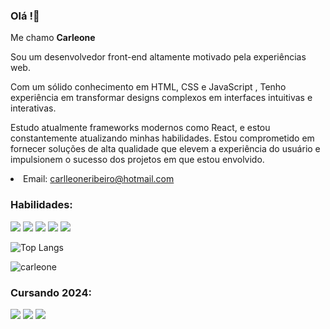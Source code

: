 ### Olá !👋
Me chamo <strong>Carleone</strong><p>Sou um desenvolvedor front-end altamente motivado pela experiências web.</p>
<p>Com um sólido conhecimento em HTML, CSS e JavaScript , Tenho experiência em transformar designs complexos em interfaces intuitivas e interativas.</p>
<p>Estudo atualmente frameworks modernos como React, e estou constantemente atualizando minhas habilidades.
Estou comprometido em fornecer soluções de alta qualidade que elevem a experiência do usuário e impulsionem o
sucesso dos projetos em que estou envolvido.</p>
    
<li>Email: <a href="https://outlook.live.com/mail/0/">carlleoneribeiro@hotmail.com</a>
  
<h3>Habilidades:</h3>
<div class="box" style="display:flex,">
  
   <img src="https://img.shields.io/badge/HTML5-E34F26?style=for-the-badge&logo=html5&logoColor=white"/>
   <img src="https://img.shields.io/badge/CSS3-1572B6?style=for-the-badge&logo=css3&logoColor=white"/>
   <img src="https://img.shields.io/badge/GitHub-100000?style=for-the-badge&logo=github&logoColor=white"/>
   <img src="https://img.shields.io/badge/Bootstrap-563D7C?style=for-the-badge&logo=bootstrap&logoColor=white"/>
   <img src="https://img.shields.io/badge/JavaScript-323330?style=for-the-badge&logo=javascript&logoColor=F7DF1E"/>
</div>

![Top Langs](https://github-readme-stats.vercel.app/api/top-langs/?username=Carleone-Souza-Santos)



![carleone](https://github-readme-stats.vercel.app/api?username=Carleone-Souza-Santos)

<div class="box" style="display:flex,">
    <h3>Cursando 2024:</h3>
         <img src="https://img.shields.io/badge/Node.js-43853D?style=for-the-badge&logo=node.js&logoColor=white">
           <img src="https://img.shields.io/badge/TypeScript-007ACC?style=for-the-badge&logo=typescript&logoColor=white">
             <img src="https://img.shields.io/badge/Sass-CC6699?style=for-the-badge&logo=sass&logoColor=white">
         </div>

        

